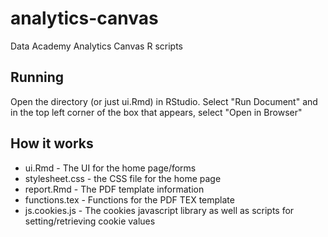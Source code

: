 # analytics-canvas
Data Academy Analytics Canvas R scripts

## Running
Open the directory (or just ui.Rmd) in RStudio. Select "Run Document" and in the top left corner of the box that appears, select "Open in Browser"

## How it works
- ui.Rmd - The UI for the home page/forms
- stylesheet.css - the CSS file for the home page
- report.Rmd - The PDF template information
- functions.tex - Functions for the PDF TEX template
- js.cookies.js - The cookies javascript library as well as scripts for setting/retrieving cookie values
